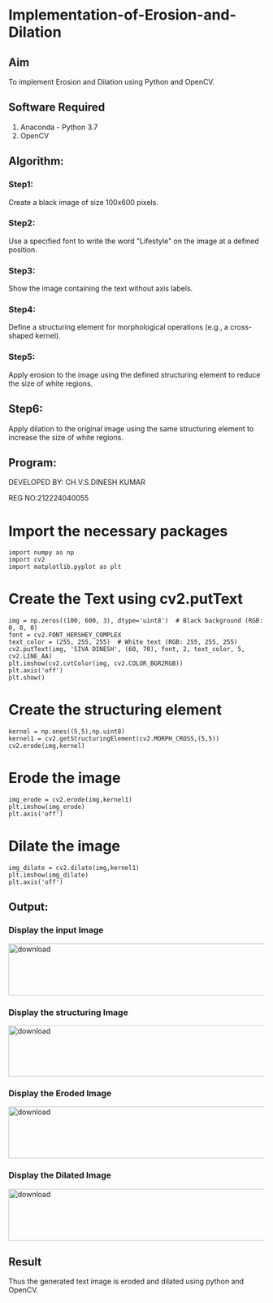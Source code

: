 # Implementation-of-Erosion-and-Dilation
## Aim
To implement Erosion and Dilation using Python and OpenCV.
## Software Required
1. Anaconda - Python 3.7
2. OpenCV
## Algorithm:
### Step1:
Create a black image of size 100x600 pixels.


### Step2:

Use a specified font to write the word "Lifestyle" on the image at a defined position.
### Step3:
Show the image containing the text without axis labels.

### Step4:
Define a structuring element for morphological operations (e.g., a cross-shaped kernel).


### Step5:
Apply erosion to the image using the defined structuring element to reduce the size of white regions.
## Step6:
Apply dilation to the original image using the same structuring element to increase the size of white regions.

 
## Program:
DEVELOPED BY: CH.V.S.DINESH KUMAR

REG NO:212224040055

# Import the necessary packages
```
import numpy as np
import cv2
import matplotlib.pyplot as plt
```


# Create the Text using cv2.putText
```PY
img = np.zeros((100, 600, 3), dtype='uint8')  # Black background (RGB: 0, 0, 0)
font = cv2.FONT_HERSHEY_COMPLEX
text_color = (255, 255, 255)  # White text (RGB: 255, 255, 255)
cv2.putText(img, 'SIVA DINESH', (60, 70), font, 2, text_color, 5, cv2.LINE_AA)
plt.imshow(cv2.cvtColor(img, cv2.COLOR_BGR2RGB))
plt.axis('off')
plt.show()
```


# Create the structuring element
```PY
kernel = np.ones((5,5),np.uint8)
kernel1 = cv2.getStructuringElement(cv2.MORPH_CROSS,(5,5))
cv2.erode(img,kernel)
```


# Erode the image

```PY
img_erode = cv2.erode(img,kernel1)
plt.imshow(img_erode)
plt.axis('off')
```


# Dilate the image
```PY
img_dilate = cv2.dilate(img,kernel1)
plt.imshow(img_dilate)
plt.axis('off')
```





## Output:

### Display the input Image
<img width="515" height="102" alt="download" src="https://github.com/user-attachments/assets/804337f6-3ee4-4c10-866c-179f544a9b85" />

### Display the structuring Image
<img width="600" height="100" alt="download" src="https://github.com/user-attachments/assets/f1c187ba-d1e1-48de-84ba-f634d5d1ad57" />


### Display the Eroded Image
<img width="515" height="102" alt="download" src="https://github.com/user-attachments/assets/5d0b5aa6-cda1-4b7f-ba63-2ee6ba6be093" />


### Display the Dilated Image
<img width="515" height="102" alt="download" src="https://github.com/user-attachments/assets/8a464881-2092-4868-bdab-2d0aa369accd" />


## Result
Thus the generated text image is eroded and dilated using python and OpenCV.
